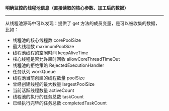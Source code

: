 **明确监控的线程池信息（直接读取的核心参数、加工后的数据）**

-------

从线程池源码中可以发现：提供了 get 方法的成员变量，是可以被收集的数据，比如：
+ 线程池的核心线程数 corePoolSize
+ 最大线程数 maximumPoolSize
+ 线程池线程的空闲时间 keepAliveTime
+ 核心线程是否允许超时回收 allowCoreThreadTimeOut
+ 线程池的拒绝策略 RejectedExecutionHandler
+ 任务队列 workQueue
+ 线程池当前创建的线程数量 poolSize
+ 曾经创建线程的最大数量 largestPoolSize
+ 当前活跃线程数量 activeCount
+ 线程池的执行的任务总数 taskCount
+ 已经执行完毕的任务总数 completedTaskCount 

